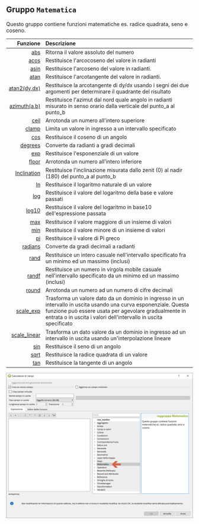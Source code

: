 ## Gruppo `Matematica`

Questo gruppo contiene funzioni matematiche es. radice quadrata, seno e coseno.

| Funzione  | Descrizione|
|----------:|:-----------|
|[abs](abs.md)|Ritorna il valore assoluto del numero|
|[acos](acos.md)|Restituisce l'arcocoseno del valore in radianti|
|[asin](asin.md)|Restituisce l'arcoseno del valore in radianti.|
|[atan](atan.md)|Restituisce l'arcotangente del valore in radianti.|
|[atan2(dy,dx)](atan2.md)|Restituisce la arcotangente di dy/dx usando i segni dei due argomenti per determinare il quadrante del risultato|
|[azimuth(a,b)](azimuth.md)|Restituisce l'azimut dal nord quale angolo in radianti misurato in senso orario dalla verticale del punto_a al punto_b|
|[ceil](ceil.md)|Arrotonda un numero all'intero superiore|
|[clamp](clamp.md)|Limita un valore in ingresso a un intervallo specificato|
|[cos](cos.md)|Restituisce il coseno di un angolo|
|[degrees](degrees,md)|Converte da radianti a gradi decimali|
|[exp](exp.md)|Restituisce l'esponenziale di un valore|
|[floor](floor.md)|Arrotonda un numero all'intero inferiore|
|[Inclination](Inclination.md)| Restituisce l'inclinazione misurata dallo zenit (0) al nadir (180) del punto_a al punto_b|
|[ln](ln.md)|Restituisce il logaritmo naturale di un valore|
|[log](log.md)|Restituisce il valore del logaritmo della base e valore passati|
|[log10](log10.md)|Restituisce il valore del logaritmo in base10 dell'espressione passata|
|[max](max.md)|Restituisce il valore maggiore di un insieme di valori|
|[min](min.md)|Restituisce il valore minore di un insieme di valori|
|[pi](pi.md)|Restituisce il valore di Pi greco|
|[radians](radians.md)|Converte da gradi decimali a radianti|
|[rand](rand.md)|Restituisce un intero casuale nell'intervallo specificato fra un minimo ed un massimo (inclusi)|
|[randf](randf.md)|Restituisce un numero in virgola mobile casuale nell'intervallo specificato da un minimo ed un massimo (inclusi)|
|[round](round.md)|Arrotonda un numero ad un numero di cifre decimali|
|[scale_exp](scale_exp.md)|Trasforma un valore dato da un dominio in ingresso in un intervallo in uscita usando una curva esponenziale. Questa funzione può essere usata per agevolare gradualmente in entrata o in uscita i valori dell'intervallo in uscita specificato|
|[scale_linear](scale_linear.md)|Trasforma un dato valore da un dominio in ingresso ad un intervallo in uscita usando un'interpolazione lineare|
|[sin](sin.md)|Restituisce il seno di un angolo|
|[sqrt](sqrt.md)|Restituisce la radice quadrata di un valore|
|[tan](tan.md)|Restituisce la tangente di un angolo|

<img src="/img/matematica/gruppo_matematica1.png">

